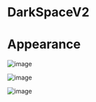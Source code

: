 # DarkSpaceV2

# Appearance

![image](https://github.com/0leksandrBondar/DarkSpaceV2/assets/104301715/42e83084-bace-4f33-ad6c-8aaf27def979)

![image](https://github.com/0leksandrBondar/DarkSpaceV2/assets/104301715/1e9e38fa-a7f2-48ef-ae93-dc9becd8db8c)

![image](https://github.com/0leksandrBondar/DarkSpaceV2/assets/104301715/30a15491-593a-41c7-a968-2fb52c78f581)


